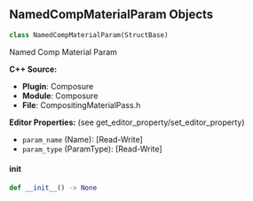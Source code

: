 ## NamedCompMaterialParam Objects

```python
class NamedCompMaterialParam(StructBase)
```

Named Comp Material Param

**C++ Source:**

- **Plugin**: Composure
- **Module**: Composure
- **File**: CompositingMaterialPass.h

**Editor Properties:** (see get_editor_property/set_editor_property)

- ``param_name`` (Name):  [Read-Write]
- ``param_type`` (ParamType):  [Read-Write]

<a id="unreal.NamedCompMaterialParam.__init__"></a>

#### __init__

```python
def __init__() -> None
```

<a id="unreal.CompositingMaterial"></a>